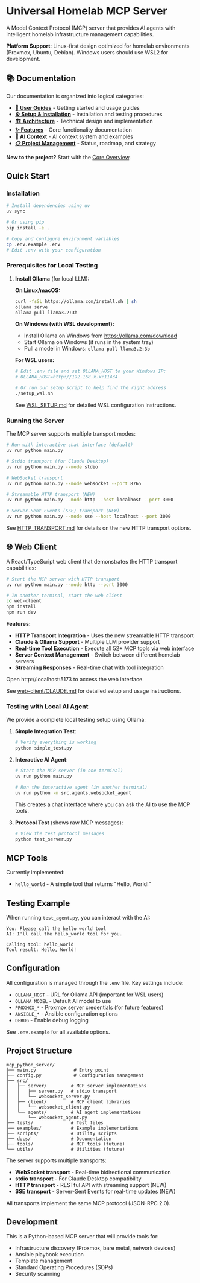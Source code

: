 # Universal Homelab MCP Server

A Model Context Protocol (MCP) server that provides AI agents with intelligent homelab infrastructure management capabilities.

**Platform Support**: Linux-first design optimized for homelab environments (Proxmox, Ubuntu, Debian). Windows users should use WSL2 for development.

## 📚 Documentation

Our documentation is organized into logical categories:

- **[📖 User Guides](docs/user-guides/)** - Getting started and usage guides
- **[⚙️ Setup & Installation](docs/setup/)** - Installation and testing procedures  
- **[🏗️ Architecture](docs/architecture/)** - Technical design and implementation
- **[✨ Features](docs/features/)** - Core functionality documentation
- **[🤖 AI Context](docs/context/)** - AI context system and examples
- **[📋 Project Management](docs/project/)** - Status, roadmap, and strategy

**New to the project?** Start with the [Core Overview](docs/user-guides/README_MCP_CORE.md).

## Quick Start

### Installation

```bash
# Install dependencies using uv
uv sync

# Or using pip
pip install -e .

# Copy and configure environment variables
cp .env.example .env
# Edit .env with your configuration
```

### Prerequisites for Local Testing

1. **Install Ollama** (for local LLM):
   
   **On Linux/macOS:**
   ```bash
   curl -fsSL https://ollama.com/install.sh | sh
   ollama serve
   ollama pull llama3.2:3b
   ```
   
   **On Windows (with WSL development):**
   - Install Ollama on Windows from https://ollama.com/download
   - Start Ollama on Windows (it runs in the system tray)
   - Pull a model in Windows: `ollama pull llama3.2:3b`
   
   **For WSL users:**
   ```bash
   # Edit .env file and set OLLAMA_HOST to your Windows IP:
   # OLLAMA_HOST=http://192.168.x.x:11434
   
   # Or run our setup script to help find the right address
   ./setup_wsl.sh
   ```
   
   See [WSL_SETUP.md](./WSL_SETUP.md) for detailed WSL configuration instructions.

### Running the Server

The MCP server supports multiple transport modes:

```bash
# Run with interactive chat interface (default)
uv run python main.py

# Stdio transport (for Claude Desktop)
uv run python main.py --mode stdio

# WebSocket transport
uv run python main.py --mode websocket --port 8765

# Streamable HTTP transport (NEW)
uv run python main.py --mode http --host localhost --port 3000

# Server-Sent Events (SSE) transport (NEW)
uv run python main.py --mode sse --host localhost --port 3000
```

See [HTTP_TRANSPORT.md](docs/architecture/HTTP_TRANSPORT.md) for details on the new HTTP transport options.

## 🌐 Web Client

A React/TypeScript web client that demonstrates the HTTP transport capabilities:

```bash
# Start the MCP server with HTTP transport
uv run python main.py --mode http --port 3000

# In another terminal, start the web client
cd web-client
npm install
npm run dev
```

**Features:**
- **HTTP Transport Integration** - Uses the new streamable HTTP transport
- **Claude & Ollama Support** - Multiple LLM provider support
- **Real-time Tool Execution** - Execute all 52+ MCP tools via web interface
- **Server Context Management** - Switch between different homelab servers
- **Streaming Responses** - Real-time chat with tool integration

Open http://localhost:5173 to access the web interface.

See [web-client/CLAUDE.md](web-client/CLAUDE.md) for detailed setup and usage instructions.

### Testing with Local AI Agent

We provide a complete local testing setup using Ollama:

1. **Simple Integration Test**:
   ```bash
   # Verify everything is working
   python simple_test.py
   ```

2. **Interactive AI Agent**:
   ```bash
   # Start the MCP server (in one terminal)
   uv run python main.py
   
   # Run the interactive agent (in another terminal)
   uv run python -m src.agents.websocket_agent
   ```

   This creates a chat interface where you can ask the AI to use the MCP tools.

3. **Protocol Test** (shows raw MCP messages):
   ```bash
   # View the test protocol messages
   python test_server.py
   ```

## MCP Tools

Currently implemented:
- `hello_world` - A simple tool that returns "Hello, World!"

## Testing Example

When running `test_agent.py`, you can interact with the AI:

```
You: Please call the hello world tool
AI: I'll call the hello_world tool for you.

Calling tool: hello_world
Tool result: Hello, World!
```

## Configuration

All configuration is managed through the `.env` file. Key settings include:

- `OLLAMA_HOST` - URL for Ollama API (important for WSL users)
- `OLLAMA_MODEL` - Default AI model to use
- `PROXMOX_*` - Proxmox server credentials (for future features)
- `ANSIBLE_*` - Ansible configuration options
- `DEBUG` - Enable debug logging

See `.env.example` for all available options.

## Project Structure

```
mcp_python_server/
├── main.py              # Entry point
├── config.py            # Configuration management
├── src/
│   ├── server/         # MCP server implementations
│   │   ├── server.py   # stdio transport
│   │   └── websocket_server.py
│   ├── client/         # MCP client libraries
│   │   └── websocket_client.py
│   └── agents/         # AI agent implementations
│       └── websocket_agent.py
├── tests/              # Test files
├── examples/           # Example implementations
├── scripts/            # Utility scripts
├── docs/               # Documentation
├── tools/              # MCP tools (future)
└── utils/              # Utilities (future)
```

The server supports multiple transports:
- **WebSocket transport** - Real-time bidirectional communication
- **stdio transport** - For Claude Desktop compatibility
- **HTTP transport** - RESTful API with streaming support (NEW)
- **SSE transport** - Server-Sent Events for real-time updates (NEW)

All transports implement the same MCP protocol (JSON-RPC 2.0).

## Development

This is a Python-based MCP server that will provide tools for:
- Infrastructure discovery (Proxmox, bare metal, network devices)
- Ansible playbook execution
- Template management
- Standard Operating Procedures (SOPs)
- Security scanning